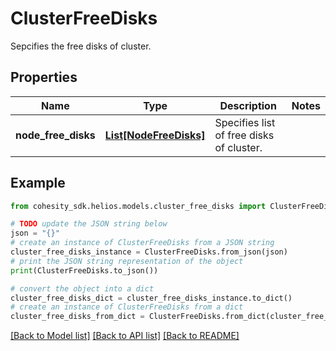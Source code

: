 # ClusterFreeDisks

Sepcifies the free disks of cluster.

## Properties

Name | Type | Description | Notes
------------ | ------------- | ------------- | -------------
**node_free_disks** | [**List[NodeFreeDisks]**](NodeFreeDisks.md) | Specifies list of free disks of cluster. | 

## Example

```python
from cohesity_sdk.helios.models.cluster_free_disks import ClusterFreeDisks

# TODO update the JSON string below
json = "{}"
# create an instance of ClusterFreeDisks from a JSON string
cluster_free_disks_instance = ClusterFreeDisks.from_json(json)
# print the JSON string representation of the object
print(ClusterFreeDisks.to_json())

# convert the object into a dict
cluster_free_disks_dict = cluster_free_disks_instance.to_dict()
# create an instance of ClusterFreeDisks from a dict
cluster_free_disks_from_dict = ClusterFreeDisks.from_dict(cluster_free_disks_dict)
```
[[Back to Model list]](../README.md#documentation-for-models) [[Back to API list]](../README.md#documentation-for-api-endpoints) [[Back to README]](../README.md)


